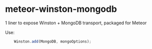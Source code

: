 meteor-winston-mongodb
======================

1 liner to expose Winston + MongoDB transport, packaged for Meteor

Use:
```Javascript
    Winston.add(MongoDB, mongoOptions);
```

